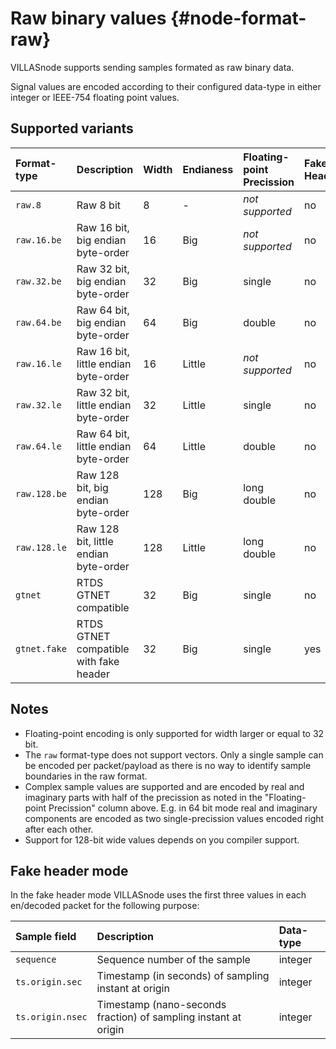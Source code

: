 # Raw binary values {#node-format-raw}

VILLASnode supports sending samples formated as raw binary data.

Signal values are encoded according to their configured data-type in either integer or IEEE-754 floating point values.

## Supported variants

| Format-type  | Description                            | Width | Endianess | Floating-point Precission | Fake Header |
|:--           |:--                                     |:--    |:--        |:--                        |:--          |
| `raw.8`      | Raw  8 bit                             | 8     | -         | _not supported_           | no          |
| `raw.16.be`  | Raw 16 bit, big endian byte-order      | 16    | Big       | _not supported_           | no          |
| `raw.32.be`  | Raw 32 bit, big endian byte-order      | 32    | Big       | single                    | no          |
| `raw.64.be`  | Raw 64 bit, big endian byte-order      | 64    | Big       | double                    | no          |
| `raw.16.le`  | Raw 16 bit, little endian byte-order   | 16    | Little    | _not supported_           | no          |
| `raw.32.le`  | Raw 32 bit, little endian byte-order   | 32    | Little    | single                    | no          |
| `raw.64.le`  | Raw 64 bit, little endian byte-order   | 64    | Little    | double                    | no          |
| `raw.128.be` | Raw 128 bit, big endian byte-order     | 128   | Big       | long double               | no          |
| `raw.128.le` | Raw 128 bit, little endian byte-order  | 128   | Little    | long double               | no          |
| `gtnet`      | RTDS GTNET compatible                  | 32    | Big       | single                    | no          |
| `gtnet.fake` | RTDS GTNET compatible with fake header | 32    | Big       | single                    | yes         |

## Notes

- Floating-point encoding is only supported for width larger or equal to 32 bit.
- The `raw` format-type does not support vectors. Only a single sample can be encoded per packet/payload as there is no way to identify sample boundaries in the raw format.
- Complex sample values are supported and are encoded by real and imaginary parts with half of the precission as noted in the "Floating-point Precission" column above. E.g. in 64 bit mode real and imaginary components are encoded as two single-precission values encoded right after each other.
- Support for 128-bit wide values depends on you compiler support.

## Fake header mode

In the fake header mode VILLASnode uses the first three values in each en/decoded packet for the following purpose:

| Sample field     | Description                                                     | Data-type |
|:--               |:--                                                              |:--        |
| `sequence`       | Sequence number of the sample                                   | integer   |
| `ts.origin.sec`  | Timestamp (in seconds) of sampling instant at origin            | integer   |
| `ts.origin.nsec` | Timestamp (nano-seconds fraction) of sampling instant at origin | integer   |
